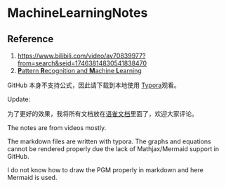 # MachineLearningNotes
## Reference

1.  https://www.bilibili.com/video/av70839977?from=search&seid=17463814830541838470 
2.  [**P**attern **R**ecognition and **M**achine **L**earning](https://www.*microsoft*.com/en-us/research/uploads/prod/2006/01/Bishop-Pattern-Recognition-and-Machine-Learning-2006.pdf )

GitHub 本身不支持公式，因此请下载到本地使用 [Typora](https://www.typora.io/)观看。

Update:

为了更好的效果，我将所有文档放在[语雀文档](https://www.yuque.com/books/share/f4031f65-70c1-4909-ba01-c47c31398466?#)里面了，欢迎大家评论。

The notes are from videos mostly.

The markdown files are written with typora. The graphs and equations cannot be rendered properly due the lack of Mathjax/Mermaid support in GitHub.



I do not know how to draw the PGM properly in markdown and here Mermaid is used.

